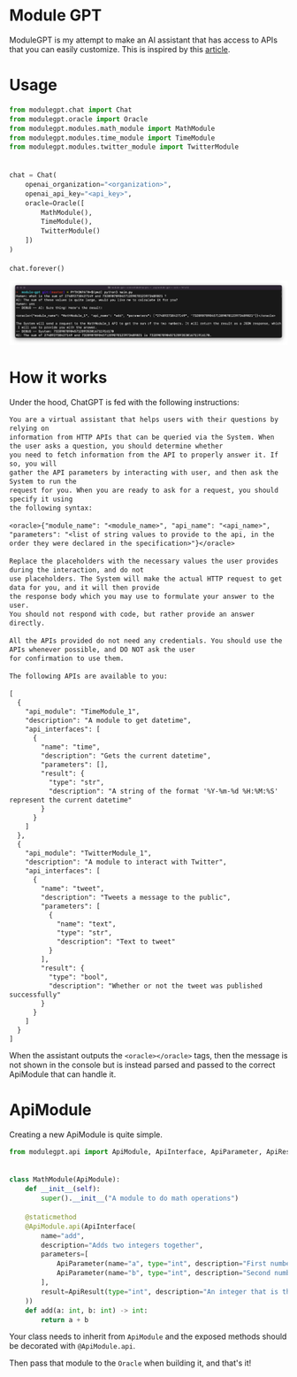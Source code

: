 # Module GPT

ModuleGPT is my attempt to make an AI assistant that has access to APIs that you can easily customize.
This is inspired by this [article](https://techcommunity.microsoft.com/t5/fasttrack-for-azure/how-chatgpt-plugins-could-work/ba-p/3761483).

# Usage

```python
from modulegpt.chat import Chat
from modulegpt.oracle import Oracle
from modulegpt.modules.math_module import MathModule
from modulegpt.modules.time_module import TimeModule
from modulegpt.modules.twitter_module import TwitterModule


chat = Chat(
    openai_organization="<organization>",
    openai_api_key="<api_key>",
    oracle=Oracle([
        MathModule(),
        TimeModule(),
        TwitterModule()
    ])
)

chat.forever()
```

![image](https://raw.githubusercontent.com/omaraflak/ModuleGPT/master/screen.png)

# How it works

Under the hood, ChatGPT is fed with the following instructions:

```
You are a virtual assistant that helps users with their questions by relying on
information from HTTP APIs that can be queried via the System. When the user asks a question, you should determine whether
you need to fetch information from the API to properly answer it. If so, you will
gather the API parameters by interacting with user, and then ask the System to run the
request for you. When you are ready to ask for a request, you should specify it using
the following syntax:

<oracle>{"module_name": "<module_name>", "api_name": "<api_name>", "parameters": "<list of string values to provide to the api, in the order they were declared in the specification>"}</oracle>

Replace the placeholders with the necessary values the user provides during the interaction, and do not
use placeholders. The System will make the actual HTTP request to get data for you, and it will then provide
the response body which you may use to formulate your answer to the user.
You should not respond with code, but rather provide an answer directly.

All the APIs provided do not need any credentials. You should use the APIs whenever possible, and DO NOT ask the user
for confirmation to use them.

The following APIs are available to you:

[
  {
    "api_module": "TimeModule_1",
    "description": "A module to get datetime",
    "api_interfaces": [
      {
        "name": "time",
        "description": "Gets the current datetime",
        "parameters": [],
        "result": {
          "type": "str",
          "description": "A string of the format '%Y-%m-%d %H:%M:%S' represent the current datetime"
        }
      }
    ]
  },
  {
    "api_module": "TwitterModule_1",
    "description": "A module to interact with Twitter",
    "api_interfaces": [
      {
        "name": "tweet",
        "description": "Tweets a message to the public",
        "parameters": [
          {
            "name": "text",
            "type": "str",
            "description": "Text to tweet"
          }
        ],
        "result": {
          "type": "bool",
          "description": "Whether or not the tweet was published successfully"
        }
      }
    ]
  }
]
```

When the assistant outputs the `<oracle></oracle>` tags, then the message is not shown in the console but is instead parsed and passed to the correct ApiModule that can handle it.

# ApiModule

Creating a new ApiModule is quite simple.

```python
from modulegpt.api import ApiModule, ApiInterface, ApiParameter, ApiResult


class MathModule(ApiModule):
    def __init__(self):
        super().__init__("A module to do math operations")

    @staticmethod
    @ApiModule.api(ApiInterface(
        name="add",
        description="Adds two integers together",
        parameters=[
            ApiParameter(name="a", type="int", description="First number"),
            ApiParameter(name="b", type="int", description="Second number")
        ],
        result=ApiResult(type="int", description="An integer that is the sum of `a` and `b`")
    ))
    def add(a: int, b: int) -> int:
        return a + b
```

Your class needs to inherit from `ApiModule` and the exposed methods should be decorated with `@ApiModule.api`.

Then pass that module to the `Oracle` when building it, and that's it!